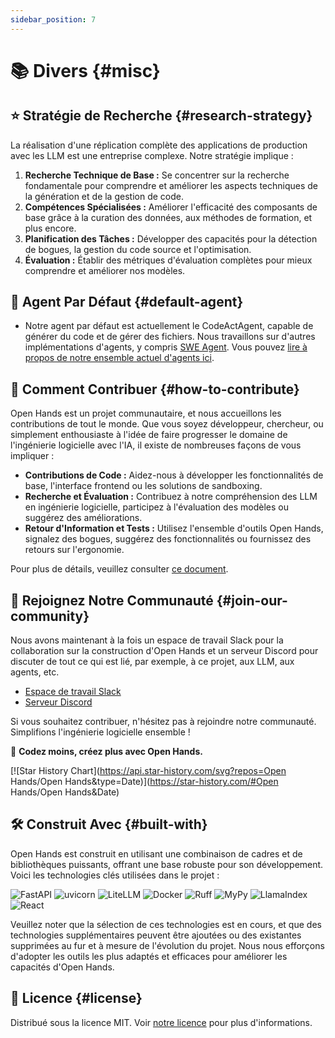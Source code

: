 ```yaml
---
sidebar_position: 7
---
```


# 📚 Divers {#misc}

## ⭐️ Stratégie de Recherche {#research-strategy}

La réalisation d'une réplication complète des applications de production avec les LLM est une entreprise complexe. Notre stratégie implique :

1. **Recherche Technique de Base :** Se concentrer sur la recherche fondamentale pour comprendre et améliorer les aspects techniques de la génération et de la gestion de code.
2. **Compétences Spécialisées :** Améliorer l'efficacité des composants de base grâce à la curation des données, aux méthodes de formation, et plus encore.
3. **Planification des Tâches :** Développer des capacités pour la détection de bogues, la gestion du code source et l'optimisation.
4. **Évaluation :** Établir des métriques d'évaluation complètes pour mieux comprendre et améliorer nos modèles.

## 🚧 Agent Par Défaut {#default-agent}

- Notre agent par défaut est actuellement le CodeActAgent, capable de générer du code et de gérer des fichiers. Nous travaillons sur d'autres implémentations d'agents, y compris [SWE Agent](https://swe-agent.com/). Vous pouvez [lire à propos de notre ensemble actuel d'agents ici](./agents).

## 🤝 Comment Contribuer {#how-to-contribute}

Open Hands est un projet communautaire, et nous accueillons les contributions de tout le monde. Que vous soyez développeur, chercheur, ou simplement enthousiaste à l'idée de faire progresser le domaine de l'ingénierie logicielle avec l'IA, il existe de nombreuses façons de vous impliquer :

- **Contributions de Code :** Aidez-nous à développer les fonctionnalités de base, l'interface frontend ou les solutions de sandboxing.
- **Recherche et Évaluation :** Contribuez à notre compréhension des LLM en ingénierie logicielle, participez à l'évaluation des modèles ou suggérez des améliorations.
- **Retour d'Information et Tests :** Utilisez l'ensemble d'outils Open Hands, signalez des bogues, suggérez des fonctionnalités ou fournissez des retours sur l'ergonomie.

Pour plus de détails, veuillez consulter [ce document](https://github.com/All-Hands-AI/OpenHands/blob/main/CONTRIBUTING.md).

## 🤖 Rejoignez Notre Communauté {#join-our-community}

Nous avons maintenant à la fois un espace de travail Slack pour la collaboration sur la construction d'Open Hands et un serveur Discord pour discuter de tout ce qui est lié, par exemple, à ce projet, aux LLM, aux agents, etc.

- [Espace de travail Slack](https://join.slack.com/t/openhands/shared_invite/zt-2ngejmfw6-9gW4APWOC9XUp1n~SiQ6iw)
- [Serveur Discord](https://discord.gg/ESHStjSjD4)

Si vous souhaitez contribuer, n'hésitez pas à rejoindre notre communauté. Simplifions l'ingénierie logicielle ensemble !

🐚 **Codez moins, créez plus avec Open Hands.**

[![Star History Chart](https://api.star-history.com/svg?repos=Open Hands/Open Hands&type=Date)](https://star-history.com/#Open Hands/Open Hands&Date)

## 🛠️ Construit Avec {#built-with}

Open Hands est construit en utilisant une combinaison de cadres et de bibliothèques puissants, offrant une base robuste pour son développement. Voici les technologies clés utilisées dans le projet :

![FastAPI](https://img.shields.io/badge/FastAPI-black?style=for-the-badge) ![uvicorn](https://img.shields.io/badge/uvicorn-black?style=for-the-badge) ![LiteLLM](https://img.shields.io/badge/LiteLLM-black?style=for-the-badge) ![Docker](https://img.shields.io/badge/Docker-black?style=for-the-badge) ![Ruff](https://img.shields.io/badge/Ruff-black?style=for-the-badge) ![MyPy](https://img.shields.io/badge/MyPy-black?style=for-the-badge) ![LlamaIndex](https://img.shields.io/badge/LlamaIndex-black?style=for-the-badge) ![React](https://img.shields.io/badge/React-black?style=for-the-badge)

Veuillez noter que la sélection de ces technologies est en cours, et que des technologies supplémentaires peuvent être ajoutées ou des existantes supprimées au fur et à mesure de l'évolution du projet. Nous nous efforçons d'adopter les outils les plus adaptés et efficaces pour améliorer les capacités d'Open Hands.

## 📜 Licence {#license}

Distribué sous la licence MIT. Voir [notre licence](https://github.com/All-Hands-AI/OpenHands/blob/main/LICENSE) pour plus d'informations.

